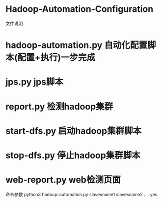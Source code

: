 # Hadoop-Automation-Configuration   

文件说明
# hadoop-automation.py 自动化配置脚本(配置+执行)一步完成   
# jps.py jps脚本  
# report.py 检测hadoop集群  
# start-dfs.py 启动hadoop集群脚本  
# stop-dfs.py 停止hadoop集群脚本     
# web-report.py web检测页面  

命令参数
python3 hadoop-automation.py slavesname1 slavesname2 .... yes
    
